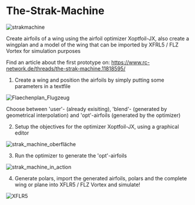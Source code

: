 # The-Strak-Machine
![strakmachine](https://user-images.githubusercontent.com/60029799/179913438-ba2bf8c3-86df-4d29-be9b-aeb2b0610291.png)

Create airfoils of a wing using the airfoil optimizer Xoptfoil-JX, also create a wingplan and a model of the wing that can be imported by XFRL5 / FLZ Vortex for simulation purposes

Find an article about the first prototype on:
https://www.rc-network.de/threads/the-strak-machine.11818595/

1. Create a wing and position the airfoils by simply putting some parameters in a textfile

![Flaechenplan_Flugzeug](https://user-images.githubusercontent.com/60029799/180145786-1cf02b6a-3f07-4054-bdd2-abbdeb6bb6be.png)

Choose between 'user'- (already exisiting), 'blend'- (generated by geometrical interpolation) and 'opt'-airfoils (generated by the optimizer)


2. Setup the objectives for the optimizer Xoptfoil-JX, using a graphical editor

![strak_machine_oberfläche](https://user-images.githubusercontent.com/60029799/180147263-402de4a0-1c00-4db0-aeea-ebca702c23ea.png)


3. Run the optimizer to generate the 'opt'-airfoils

![strak_machine_in_action](https://user-images.githubusercontent.com/60029799/180147573-385c3e1b-773a-469c-a2d1-91e443ffe3e5.PNG)


4. Generate polars, import the generated airfoils, polars and the complete wing or plane into XFLR5 /  FLZ Vortex and simulate!

![XFLR5](https://user-images.githubusercontent.com/60029799/180147922-6c2eefbc-c947-4aa1-9e20-87a5da9d852f.png)
